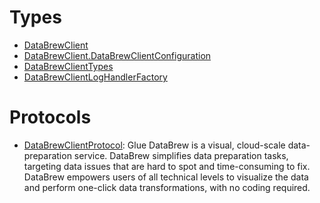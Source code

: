 # Types

  - [DataBrewClient](/aws-sdk-swift/reference/0.x/AWSDataBrew/DataBrewClient)
  - [DataBrewClient.DataBrewClientConfiguration](/aws-sdk-swift/reference/0.x/AWSDataBrew/DataBrewClient_DataBrewClientConfiguration)
  - [DataBrewClientTypes](/aws-sdk-swift/reference/0.x/AWSDataBrew/DataBrewClientTypes)
  - [DataBrewClientLogHandlerFactory](/aws-sdk-swift/reference/0.x/AWSDataBrew/DataBrewClientLogHandlerFactory)

# Protocols

  - [DataBrewClientProtocol](/aws-sdk-swift/reference/0.x/AWSDataBrew/DataBrewClientProtocol):
    Glue DataBrew is a visual, cloud-scale data-preparation service. DataBrew simplifies data preparation tasks, targeting data issues that are hard to spot and time-consuming to fix. DataBrew empowers users of all technical levels to visualize the data and perform one-click data transformations, with no coding required.
